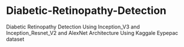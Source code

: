 # Diabetic-Retinopathy-Detection
Diabetic Retinopathy Detection Using Inception_V3 and Inception_Resnet_V2 and AlexNet Architecture
Using Kaggale Eypepac dataset
